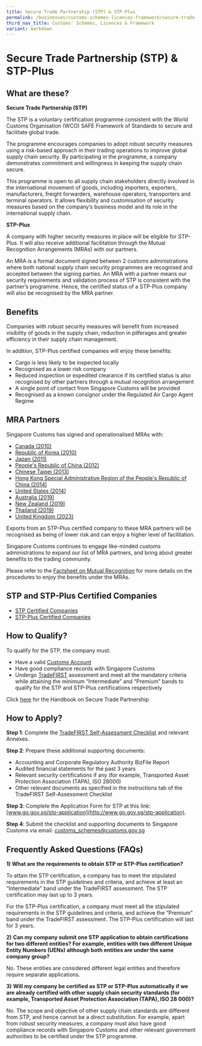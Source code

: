 ```yaml
---
title: Secure Trade Partnership (STP) & STP-Plus
permalink: /businesses/customs-schemes-licences-framework/secure-trade-partnership-stp/
third_nav_title: Customs' Schemes, Licences & Framework
variant: markdown
---
```

# Secure Trade Partnership (STP) & STP-Plus

## What are these?

**Secure Trade Partnership (STP)**

The STP is a voluntary certification programme consistent with the World Customs Organisation (WCO) SAFE Framework of Standards to secure and facilitate global trade.

The programme encourages companies to adopt robust security measures using a risk-based approach in their trading operations to improve global supply chain security. By participating in the programme, a company demonstrates commitment and willingness in keeping the supply chain secure.

This programme is open to all supply chain stakeholders directly involved in the international movement of goods, including importers, exporters, manufacturers, freight forwarders, warehouse operators, transporters and terminal operators. It allows flexibility and customisation of security measures based on the company’s business model and its role in the international supply chain.

**STP-Plus**

A company with higher security measures in place will be eligible for STP-Plus. It will also receive additional facilitation through the Mutual Recognition Arrangements (MRAs) with our partners.

An MRA is a formal document signed between 2 customs administrations where both national supply chain security programmes are recognised and accepted between the signing parties. An MRA with a partner means our security requirements and validation process of STP is consistent with the partner’s programme. Hence, the certified status of a STP-Plus company will also be recognised by the MRA partner.

## Benefits

Companies with robust security measures will benefit from increased visibility of goods in the supply chain, reduction in pilferages and greater efficiency in their supply chain management.

In addition, STP-Plus certified companies will enjoy these benefits:

-   Cargo is less likely to be inspected locally
-   Recognised as a lower risk company
-   Reduced inspection or expedited clearance if its certified status is also recognised by other partners through a mutual recognition arrangement
-   A single point of contact from Singapore Customs will be provided
-   Recognised as a known consignor under the Regulated Air Cargo Agent Regime

## MRA Partners

Singapore Customs has signed and operationalised MRAs with:

-   [Canada (2010)](/files/businesses/mediarelease-scsignsmras.pdf)
-   [Republic of Korea (2010)](/files/businesses/mediarelease-scsignsmras-(1).pdf)
-   [Japan (2011)](/files/businesses/sinjpnmramediarelease-website.pdf)
-   [People's Republic of China (2012)](/files/businesses/chinasporemramediarelease-webcopy-2.pdf)
-   [Chinese Taipei (2013)](/files/businesses/tsmracircular.pdf)
-   [Hong Kong Special Administrative Region of the People's Republic of China (2014)](/files/businesses/mediarelease27jun2014.pdf)
-   [United States (2014)](/files/businesses/media-release-1dec14.pdf)
-   [Australia (2019)](/files/businesses/sgp-aus-mra.pdf)
-   [New Zealand (2019)](/news-and-media/circulars/2019-07-25-Circular122019.pdf)
-   [Thailand (2019)](/news-and-media/circulars/2019-08-26-Circular162019.pdf)
-   [United Kingdom (2023)](/files/circular_12_2023.pdf)

Exports from an STP-Plus certified company to these MRA partners will be recognised as being of lower risk and can enjoy a higher level of facilitation.

Singapore Customs continues to engage like-minded customs administrations to expand our list of MRA partners, and bring about greater benefits to the trading community.

Please refer to the  [Factsheet on Mutual Recognition](/files/fact%20sheet%20on%20mra.pdf)  for more details on the procedures to enjoy the benefits under the MRAs.

## STP and STP-Plus Certified Companies

-   [STP Certified Companies](/files/businesses/seb/STP_Certified_Companies_9_Feb_2024.pdf)
-   [STP-Plus Certified Companies](/files/businesses/seb/STP_Plus_Certified_Companies_9_Feb_2024.pdf)

## How to Qualify?

To qualify for the STP, the company must:

-   Have a valid  [Customs Account](/businesses/new-traders-and-registration-services/registration-services/activate-customs-account)
-   Have good compliance records with Singapore Customs
-   Undergo  [TradeFIRST](/businesses/customs-schemes-licences-framework/trade-first) assessment and meet all the mandatory criteria while attaining  the minimum “Intermediate” and “Premium” bands to qualify for the STP and STP-Plus certifications respectively

Click [here](/files/businesses/seb/stp%20handbook%20(nov%202022).pdf) for the Handbook on Secure Trade Partnership

## How to Apply?

**Step 1**: Complete the [TradeFIRST Self-Assessment Checklist](https://go.gov.sg/tradefirstselfassessmentchecklist1dec2022) and relevant Annexes. 

**Step 2**: Prepare these additional supporting documents:

-   Accounting and Corporate Regulatory Authority BizFile Report
-   Audited financial statements for the past 3 years
-   Relevant security certifications if any (for example, Transported Asset Protection Association (TAPA), ISO 28000)
-   Other relevant documents as specified in the instructions tab of the TradeFIRST Self-Assessment Checklist

**Step 3**: Complete the Application Form for STP at this link:  [www.go.gov.sg/stp-application](http://www.go.gov.sg/stp-application).

**Step 4**: Submit the checklist and supporting documents to Singapore Customs via email: [customs_schemes@customs.gov.sg](mailto:customs_schemes@customs.gov.sg)

## Frequently Asked Questions (FAQs)

**1)** **What are the requirements to obtain STP or STP-Plus certification?**

To attain the STP certification, a company has to meet the stipulated requirements in the STP guidelines and criteria, and achieve at least an “Intermediate” band under the TradeFIRST assessment. The STP certification may last up to 3 years.

For the STP-Plus certification, a company must meet all the stipulated requirements in the STP guidelines and criteria, and achieve the “Premium” band under the TradeFIRST assessment. The STP-Plus certification will last for 3 years.

**2)** **Can my company submit one STP application to obtain certifications for two different entities? For example, entities with two different Unique Entity Numbers (UENs) although both entities are under the same company group?**

No. These entities are considered different legal entities and therefore require separate applications.

**3)** **Will my company be certified as STP or STP-Plus automatically if we are already certified with other supply chain security standards (for example, Transported Asset Protection Association (TAPA), ISO 28 000)?**

No. The scope and objective of other supply chain standards are different from STP, and hence cannot be a direct substitution. For example, apart from robust security measures, a company must also have good compliance records with Singapore Customs and other relevant government authorities to be certified under the STP programme.
